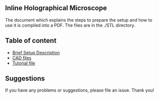 ## Inline Holographical Microscope 

The document which explains the steps to prepare the setup and how to use it is compiled into a PDF. The files are in the ./STL directory. 

## Table of content 
- [Brief Setup Description](../../CAD/IN-INCUBATOR_MICROSCOPE/Readme.md)
- [CAD files](../../CAD/IN-INCUBATOR_MICROSCOPE/STL)
- [Tutorial file](WORKSHOP_Inline_Holographical_Microscope_v0.pdf)

## Suggestions
If you have any problems or suggestions, please file an issue. Thank you! 